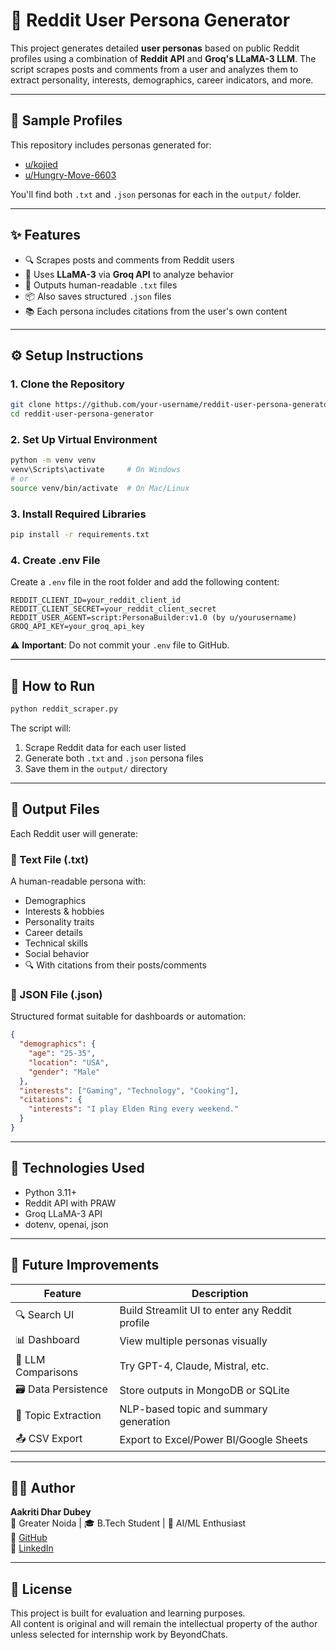 # 🧠 Reddit User Persona Generator

This project generates detailed **user personas** based on public Reddit profiles using a combination of **Reddit API** and **Groq's LLaMA-3 LLM**. The script scrapes posts and comments from a user and analyzes them to extract personality, interests, demographics, career indicators, and more.

---

## 📌 Sample Profiles

This repository includes personas generated for:

- [u/kojied](https://www.reddit.com/user/kojied)
- [u/Hungry-Move-6603](https://www.reddit.com/user/Hungry-Move-6603)

You'll find both `.txt` and `.json` personas for each in the `output/` folder.

---

## ✨ Features

- 🔍 Scrapes posts and comments from Reddit users  
- 🤖 Uses **LLaMA-3** via **Groq API** to analyze behavior  
- 📄 Outputs human-readable `.txt` files  
- 📦 Also saves structured `.json` files  
- 📚 Each persona includes citations from the user's own content  

---

## ⚙️ Setup Instructions

### 1. Clone the Repository
```bash
git clone https://github.com/your-username/reddit-user-persona-generator.git
cd reddit-user-persona-generator
```

### 2. Set Up Virtual Environment

```bash
python -m venv venv
venv\Scripts\activate     # On Windows
# or
source venv/bin/activate  # On Mac/Linux
```

### 3. Install Required Libraries
```bash
pip install -r requirements.txt
```

### 4. Create .env File
Create a `.env` file in the root folder and add the following content:

```env
REDDIT_CLIENT_ID=your_reddit_client_id
REDDIT_CLIENT_SECRET=your_reddit_client_secret
REDDIT_USER_AGENT=script:PersonaBuilder:v1.0 (by u/yourusername)
GROQ_API_KEY=your_groq_api_key
```

⚠️ **Important**: Do not commit your `.env` file to GitHub.

---

## 🚀 How to Run

```bash
python reddit_scraper.py
```

The script will:

1. Scrape Reddit data for each user listed
2. Generate both `.txt` and `.json` persona files
3. Save them in the `output/` directory

---

## 📂 Output Files

Each Reddit user will generate:

### 🔹 Text File (.txt)
A human-readable persona with:
- Demographics
- Interests & hobbies
- Personality traits
- Career details
- Technical skills
- Social behavior
- 🔍 With citations from their posts/comments

### 🔹 JSON File (.json)
Structured format suitable for dashboards or automation:

```json
{
  "demographics": {
    "age": "25-35",
    "location": "USA",
    "gender": "Male"
  },
  "interests": ["Gaming", "Technology", "Cooking"],
  "citations": {
    "interests": "I play Elden Ring every weekend."
  }
}
```

---

## 🧠 Technologies Used

- Python 3.11+
- Reddit API with PRAW
- Groq LLaMA-3 API
- dotenv, openai, json

---

## 🚧 Future Improvements

| Feature | Description |
|---------|-------------|
| 🔍 Search UI | Build Streamlit UI to enter any Reddit profile |
| 📊 Dashboard | View multiple personas visually |
| 💬 LLM Comparisons | Try GPT-4, Claude, Mistral, etc. |
| 🗃️ Data Persistence | Store outputs in MongoDB or SQLite |
| 🧠 Topic Extraction | NLP-based topic and summary generation |
| 📤 CSV Export | Export to Excel/Power BI/Google Sheets |

---

## 👩‍💻 Author

**Aakriti Dhar Dubey**  
📍 Greater Noida | 🎓 B.Tech Student | 💼 AI/ML Enthusiast  
🔗 [GitHub](https://github.com/aakritidhardubey)  
🔗 [LinkedIn](https://linkedin.com/in/aakritidhardubey)

---

## 📜 License

This project is built for evaluation and learning purposes.  
All content is original and will remain the intellectual property of the author unless selected for internship work by BeyondChats.